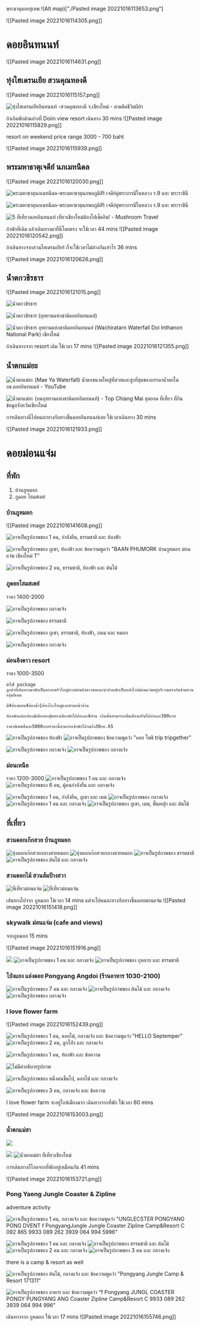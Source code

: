พระธาตุดอยสุเทพ
!(Alt map)["./Pasted image 20221016113653.png"]


![[Pasted image 20221016114305.png]]


# ดอยอินทนนท์ 

![[Pasted image 20221016114631.png]]

## ทุ่งไฮเดรนเยีย สวนคุณทองดี

![[Pasted image 20221016115157.png]]

![ทุ่งไฮเดรนเยียอินทนนท์ -สวนคุณทองดี จ.เชียงใหม่ - ตามติดชีวิตผีบ้า](https://tamtidcheevitpeebah.com/wp-content/uploads/2020/11/6-24-683x1024.jpg)


ถ้าเกิดพักด้านล่างที่ Doiin view resort
เดินทาง 30 mins
![[Pasted image 20221016115829.png]]

resort on weekend
price range 3000 - 700 baht

![[Pasted image 20221016115939.png]]

## พระมหาธาตุเจดีย์ นภเมทนีดล



![[Pasted image 20221016120030.png]]

![พระมหาธาตุนภเมทนีดล-พระมหาธาตุนภพลภูมิสิริ เจดีย์คู่พระบารมีในหลวง ร.9 และ พระราชินี](https://img.kapook.com/u/2016/pattra/patoct16/mt02.jpg)


![พระมหาธาตุนภเมทนีดล-พระมหาธาตุนภพลภูมิสิริ เจดีย์คู่พระบารมีในหลวง ร.9 และ พระราชินี](https://img.kapook.com/u/2016/pattra/patoct16/mt04.jpg)


![5 ที่เที่ยวดอยอินทนนท์ เที่ยวเชียงใหม่ต้องไปเช็คอิน! - Mushroom Travel](https://www.mushroomtravel.com/page/wp-content/uploads/2016/11/1-canva-1024x683.png)

ถ้าพักที่เดิม แล้วเดินทางมาที่นี่โดยตรง จะใช้เวลา 44 mins 
![[Pasted image 20221016120542.png]]


ถ้าเดินทางจากสวนไฮเดรนเยียร์
ก็จะใช้เวลาไม่ต่างกันเท่าไร 36 mins

![[Pasted image 20221016120626.png]]

## น้ำตกวชิรธาร

![[Pasted image 20221016121015.png]]

![น้ำตกวชิรธาร](https://tatapi.tourismthailand.org/tatfs/Image/CustomPOI/Picture/P03007112_1.jpeg)


![น้ำตกวชิรธาร (อุทยานแห่งชาติดอยอินทนนท์)](https://thailandtourismdirectory.go.th/assets/upload/2018/01/19/20180119514cb3aad53c8f128ce885a31bbf882c101645.jpg)

![น้ำตกวชิรธาร อุทยานแห่งชาติดอยอินทนนท์ (Wachiratarn Waterfall Doi Inthanon  National Park) เชียงใหม่](https://f.tpkcdn.com/images-480/854b7eec91f4422fbe36fe4a34f6af27.jpeg)

ถ้าเดินทางจาก resort เดิม
ใช้เวลา 17 mins
 ![[Pasted image 20221016121355.png]]

 ## น้ำตกแม่ยะ 

![น้ำตกแม่ยะ (Mae Ya Waterfall) น้ำตกขนาดใหญ่ที่สวยและสูงที่สุดของบรรดาน้ำตกใน  อช.ดอยอินทนนท์ - YouTube](https://i.ytimg.com/vi/7dVvVMT1EAU/maxresdefault.jpg)

![น้ำตกแม่ยะ (บนอุทยานแห่งชาติดอยอินทนนท์) - Top Chiang Mai สุดยอด ที่เที่ยว  ที่กิน ข้อมูลจังหวัดเชียงใหม่](https://www.topchiangmai.com/wp-content/uploads/2022/09/%E0%B8%99%E0%B9%89%E0%B8%B3%E0%B8%95%E0%B8%81%E0%B9%81%E0%B8%A1%E0%B9%88%E0%B8%A2%E0%B8%B04.jpg)

การเดินทางนี่ไปคนละทางกับทางขึ้นดอยอินทนนท์เลย
ใช้เวลาเดินทาง 30 mins

![[Pasted image 20221016121933.png]]


# ดอยม่อนแจ่ม

## ที่พัก 
1. บ้านภูหมอก
2. ภูดอย โฮมสเตย์

### บ้านภูหมอก
![[Pasted image 20221016141608.png]]


![อาจเป็นรูปภาพของ 1 คน, กำลังยืน, ธรรมชาติ และ ท้องฟ้า](https://scontent.fbkk17-1.fna.fbcdn.net/v/t39.30808-6/311843064_664247538403784_5614593700593937906_n.jpg?_nc_cat=111&ccb=1-7&_nc_sid=730e14&_nc_ohc=Qg48yUyqEvgAX-mWrns&_nc_ht=scontent.fbkk17-1.fna&oh=00_AT92hoqHFIWYU0kq82FMEZVqk4nqH_XPcuZNGRr6cGkCuw&oe=635084B7)


![อาจเป็นรูปภาพของ ภูเขา, ท้องฟ้า และ ข้อความพูดว่า "BAAN PHUMORK บ้านกูหมอก ม่อนแจ่ม เชียงใหม่ T"](https://scontent.fbkk17-1.fna.fbcdn.net/v/t39.30808-6/311779855_8439577866059984_2350827960946580639_n.jpg?_nc_cat=107&ccb=1-7&_nc_sid=8bfeb9&_nc_ohc=sfQ_tE_allwAX-nYfoQ&_nc_ht=scontent.fbkk17-1.fna&oh=00_AT9nE3Hus5E7Jd2DW66m7KxAbe40ZqsNiPzcH3ZXMSl76Q&oe=6350E831)

![อาจเป็นรูปภาพของ 2 คน, ธรรมชาติ, ท้องฟ้า และ ต้นไม้](https://scontent.fbkk17-1.fna.fbcdn.net/v/t39.30808-6/306784426_3289962401270174_8512733398748213875_n.jpg?_nc_cat=100&ccb=1-7&_nc_sid=8bfeb9&_nc_ohc=eSX8wh-9QLEAX_eq__w&_nc_ht=scontent.fbkk17-1.fna&oh=00_AT_Sgn7F9CRH0o9gc5fhQPFNW59n8YucVq1O83Vm85-GCQ&oe=634FB2F4)

### ภูดอยโฮมสเตย์

ราคา 1400-2000

![อาจเป็นรูปภาพของ กลางแจ้ง](https://scontent.fbkk17-1.fna.fbcdn.net/v/t39.30808-6/298224389_5602008363182296_2429385540422188943_n.jpg?_nc_cat=103&ccb=1-7&_nc_sid=8bfeb9&_nc_ohc=YQ13joe4ya0AX-2ja4r&tn=cd42FpsSxjzClWZW&_nc_ht=scontent.fbkk17-1.fna&oh=00_AT8nvYsHH3RhuzgS4b1PKYaeaTHTgcFhMCDman19LcF6Rw&oe=635163C1)

![อาจเป็นรูปภาพของ ธรรมชาติ](https://scontent.fbkk17-1.fna.fbcdn.net/v/t39.30808-6/297985751_5602008289848970_6324904874346097985_n.jpg?_nc_cat=110&ccb=1-7&_nc_sid=8bfeb9&_nc_ohc=NiOFeBmrVooAX_uh1VC&_nc_ht=scontent.fbkk17-1.fna&oh=00_AT_sp9YxK74fYN7B_XqDpKK67TOdnWSz6WfNpi2JAIu1gQ&oe=63502DE0)

![อาจเป็นรูปภาพของ ภูเขา, ธรรมชาติ, ท้องฟ้า, ถนน และ หมอก](https://scontent.fbkk17-1.fna.fbcdn.net/v/t39.30808-6/295062635_3249529221980159_3497760527316225019_n.jpg?_nc_cat=102&ccb=1-7&_nc_sid=8bfeb9&_nc_ohc=KugHm_I9PgAAX9WfPhX&_nc_oc=AQn4yyFzuJ4QAHl-AQDSSDCr-FNQpdZCF6kTylCBEub6-q29qCrLSZNedOtqV_CCaWk&_nc_ht=scontent.fbkk17-1.fna&oh=00_AT-xBQEgZCTz9tUa8IIJegl9LTkzEso22V-2iQbJ4j-tPg&oe=63503EAC)

![อาจเป็นรูปภาพของ กลางแจ้ง](https://scontent.fbkk17-1.fna.fbcdn.net/v/t39.30808-6/294914884_3249529141980167_9055996413372187903_n.jpg?_nc_cat=111&ccb=1-7&_nc_sid=8bfeb9&_nc_ohc=MJkiISJAYNgAX-QsbUr&_nc_ht=scontent.fbkk17-1.fna&oh=00_AT_yWyiAkuBsqh1DSnX4tF5kk7HQxj5tnQ6cOYPMCYITjQ&oe=6350A639)

### ม่อนอิงดาว resort

ราคา 1000-3500

```
old package
ลูกค้าที่เดินทางมาพักเป็นครอบครัวใหญ่ทางม่อนอิงดาวขอแนะนำบ้านพักเป็นหลังใกล้ม่อนแจ่มอยู่บริเวณตรงกันข้ามสวนองุ่นอีเดน

มี4ห้องนอน4ห้องน้ำ1ห้องโถงใหญ่และชานหน้าบ้าน

ห้องพักแต่ละห้องมีเตียงหกฟุตสองเตียงพักได้ห้องละ4ท่าน เกินนั้นสามารถเพิ่มเตียงเสริมได้ท่านละ300บาท

ราคาพิเศษคืนละ5000บาทราคานี้สามารถเข้าพักได้จนถึง30กย.65
```

![อาจเป็นรูปภาพของ ท้องฟ้า](https://scontent.fbkk17-1.fna.fbcdn.net/v/t39.30808-6/274502953_4990149477707778_8902813469490975139_n.jpg?_nc_cat=110&ccb=1-7&_nc_sid=8bfeb9&_nc_ohc=hbt1f_e2okoAX9wKcbB&_nc_ht=scontent.fbkk17-1.fna&oh=00_AT_KCFoKdMflAlkyLqt3NrD-_G4UzvyffCx6TQjFeAdjbg&oe=6350B1DB)
![อาจเป็นรูปภาพของ ข้อความพูดว่า "คลอ โพธิ trip tripgether"](https://scontent.fbkk17-1.fna.fbcdn.net/v/t39.30808-6/274492233_4990149491041110_1308064322049840584_n.jpg?_nc_cat=108&ccb=1-7&_nc_sid=8bfeb9&_nc_ohc=e_q-nn1AdTUAX_2RyKG&_nc_ht=scontent.fbkk17-1.fna&oh=00_AT82MgC6nrMTcv0KnpPOr6q3XL4QRzP0-j8b6g1kzLBW2A&oe=63501DB3)

![อาจเป็นรูปภาพของ กลางแจ้ง](https://scontent.fbkk17-1.fna.fbcdn.net/v/t39.30808-6/307004162_5561439543912099_942034527821431845_n.jpg?stp=cp6_dst-jpg&_nc_cat=107&ccb=1-7&_nc_sid=8bfeb9&_nc_ohc=X0a2Hbp1Hx4AX-xxTJR&tn=cd42FpsSxjzClWZW&_nc_ht=scontent.fbkk17-1.fna&oh=00_AT8H3Jk94t7Su6pnaI7zGEv-JzEVNsVAtMyhT90oV15fmw&oe=63512F52)
![อาจเป็นรูปภาพของ กลางแจ้ง](https://scontent.fbkk17-1.fna.fbcdn.net/v/t39.30808-6/299330436_5469611409761580_4713662419543052146_n.jpg?stp=cp6_dst-jpg&_nc_cat=101&ccb=1-7&_nc_sid=8bfeb9&_nc_ohc=N2bIod1pA9kAX8FKJ2G&_nc_oc=AQmeItN8f6N_a3fJ7UrpRbPfz-3Ef89NQEitx0kp9PVISxXfB1yKrx4znSB2SIAq-oQ&_nc_ht=scontent.fbkk17-1.fna&oh=00_AT93vzpF3_wdQ4lLzMuMoT3Jrc7d9RZ_SXt9mPPBSFFt5w&oe=63517806)

### ม่อนเหนือ
ราคา 1200-3000
![อาจเป็นรูปภาพของ 1 คน และ กลางแจ้ง](https://scontent.fbkk17-1.fna.fbcdn.net/v/t39.30808-6/311863888_10159092526833325_439351779866794820_n.jpg?_nc_cat=104&ccb=1-7&_nc_sid=8bfeb9&_nc_ohc=ewif_FkULi0AX-eeJaY&_nc_ht=scontent.fbkk17-1.fna&oh=00_AT9Uq1VkTQjUSl5Y0qEHRnAMcbQu8U3cjmOgtUUCPiwdNg&oe=634FF463)
![อาจเป็นรูปภาพของ 6 คน, ผู้คนกำลังยืน และ กลางแจ้ง](https://scontent.fbkk17-1.fna.fbcdn.net/v/t39.30808-6/311788131_5929654510391459_7584186498042060759_n.jpg?_nc_cat=100&ccb=1-7&_nc_sid=8bfeb9&_nc_ohc=ELn76xFbsT4AX9KZUzk&_nc_ht=scontent.fbkk17-1.fna&oh=00_AT83iA8Ex75W-f4yH0-B3JEngV7TnqpDcPMgOSUGgvP5og&oe=6351B11F)

![อาจเป็นรูปภาพของ 1 คน, กำลังยืน, ภูเขา และ เมฆ](https://scontent.fbkk17-1.fna.fbcdn.net/v/t39.30808-6/311769452_2509799705828499_8168742208777699476_n.jpg?stp=cp6_dst-jpg&_nc_cat=111&ccb=1-7&_nc_sid=0debeb&_nc_ohc=__PqISD1RIMAX8mEX51&tn=cd42FpsSxjzClWZW&_nc_ht=scontent.fbkk17-1.fna&oh=00_AT8WB7Bnfy4UvB6TW9J-WaJeFzqEB_4YlizodgdcQ9Z78Q&oe=6350FE3C)
![อาจเป็นรูปภาพของ กลางแจ้ง](https://scontent.fbkk17-1.fna.fbcdn.net/v/t39.30808-6/310002521_2205243116307372_6793185398274418752_n.jpg?_nc_cat=100&ccb=1-7&_nc_sid=8bfeb9&_nc_ohc=KNHzeRfP54oAX8E6qGO&_nc_ht=scontent.fbkk17-1.fna&oh=00_AT9bmOKs0_5Q5CoDMy0l-MViuyhG8yzu7_IJQs55rF78WQ&oe=63518F7D)
![อาจเป็นรูปภาพของ 1 คน และ กลางแจ้ง](https://scontent.fbkk17-1.fna.fbcdn.net/v/t39.30808-6/306142100_792616275111754_1495106311092939773_n.jpg?_nc_cat=106&ccb=1-7&_nc_sid=8bfeb9&_nc_ohc=cYmo1XEPuUkAX95_lhO&_nc_ht=scontent.fbkk17-1.fna&oh=00_AT9L9qVlgwrQVRt4C47yznDTrNmsSGnVMUvUnrKV0e3-wA&oe=63505C59)
![อาจเป็นรูปภาพของ ภูเขา, เมฆ, พื้นหญ้า และ ต้นไม้](https://scontent.fbkk17-1.fna.fbcdn.net/v/t39.30808-6/305575250_5674925672570596_4134236924681008581_n.jpg?stp=cp6_dst-jpg&_nc_cat=106&ccb=1-7&_nc_sid=0debeb&_nc_ohc=KMGDa17ey3YAX-AkMWo&_nc_ht=scontent.fbkk17-1.fna&oh=00_AT_iXtoSHya_WUYARiu_XMpAlmJGPJs4dlGpEvjvqDDo8A&oe=6350883E)





## ที่เที่ยว

### สวนดอกเก๊กฮวย บ้านภูหมอก

![](https://www.paiduaykan.com/travel/wp-content/uploads/2021/11/5-IMG_6296.jpg "ทุ่งดอกเก๊กฮวยกลางสายหมอก")
![](https://www.paiduaykan.com/travel/wp-content/uploads/2021/11/7-IMG_6304.jpg "ทุ่งดอกเก๊กฮวยกลางสายหมอก")
![อาจเป็นรูปภาพของ ธรรมชาติ](https://scontent.fbkk17-1.fna.fbcdn.net/v/t39.30808-6/304926065_2180061025492248_6842143179959587418_n.jpg?_nc_cat=100&ccb=1-7&_nc_sid=8bfeb9&_nc_ohc=4NLrt2gxr0sAX9fknKW&_nc_ht=scontent.fbkk17-1.fna&oh=00_AT-_D32qtaRv4QErcoBDsu7EFF5S5o7Kam-GmiGo4b9wUg&oe=63504F2B)
![อาจเป็นรูปภาพของ ต้นไม้ และ กลางแจ้ง](https://scontent.fbkk17-1.fna.fbcdn.net/v/t39.30808-6/305072757_2180061318825552_5016145159622170429_n.jpg?_nc_cat=106&ccb=1-7&_nc_sid=8bfeb9&_nc_ohc=9ikgFsy6tQcAX9E4tg-&_nc_ht=scontent.fbkk17-1.fna&oh=00_AT_StA-40zn9erFyXYQGv2GPh1EJErIrh3zNHIG9im4P5Q&oe=634FFAA2)


### สวนดอกไม้ สวนส้มป้างฮวา

![ที่เที่ยวม่อนแจ่ม](https://roijang.com/wp-content/uploads/2022/08/%E0%B9%80%E0%B8%9E%E0%B8%88%E0%B8%A3%E0%B8%A7%E0%B8%A1-74.png)
![ที่เที่ยวม่อนแจ่ม](https://roijang.com/wp-content/uploads/2022/08/%E0%B9%80%E0%B8%9E%E0%B8%88%E0%B8%A3%E0%B8%A7%E0%B8%A1-76.png)

เส้นทางไปจาก ภูหมอก
ใช้เวลา 14 mins
แต่จะไปคนละทางกับทางขึ้นดอยม่อนแจ่ม
![[Pasted image 20221016151418.png]]



### skywalk ม่อนแจ่ม (cafe and views)

จากภูหมอก
15 mins

![[Pasted image 20221016151916.png]]

![](https://scontent.fbkk17-1.fna.fbcdn.net/v/t39.30808-6/306775308_572382868016889_668268717780140087_n.jpg?stp=dst-jpg_p720x720&_nc_cat=109&ccb=1-7&_nc_sid=8bfeb9&_nc_ohc=stJbMHl7HhsAX91UK3h&tn=cd42FpsSxjzClWZW&_nc_ht=scontent.fbkk17-1.fna&oh=00_AT9zB8QRR9FyBd130YebpdC25zE_nuDgXO-PAS8zHDKvPQ&oe=634FE53F)
![อาจเป็นรูปภาพของ 1 คน และ กลางแจ้ง](https://scontent.fbkk17-1.fna.fbcdn.net/v/t39.30808-6/294037386_942887530445249_8936905138179085190_n.jpg?_nc_cat=102&ccb=1-7&_nc_sid=8bfeb9&_nc_ohc=YqnI5xSmRYwAX872hSs&_nc_ht=scontent.fbkk17-1.fna&oh=00_AT9pvu8-1SJnATlYu4vtdRGVG313lTEOpByxXu494bCPIg&oe=63516C36)
![อาจเป็นรูปภาพของ กุหลาบ และ ธรรมชาติ](https://scontent.fbkk17-1.fna.fbcdn.net/v/t39.30808-6/279910723_893019418765394_376968972922800833_n.jpg?_nc_cat=108&ccb=1-7&_nc_sid=8bfeb9&_nc_ohc=wfeyIMJT2zkAX9iKkBQ&_nc_ht=scontent.fbkk17-1.fna&oh=00_AT-JNRxzz3fnZzX-XlZ9sJJz86VKf6V8lPmw8UapioO9QA&oe=6350EC8A)

### โป่งแยง แอ่งดอย Pongyang Angdoi (ร้านอาหาร 1030-2100)
 ![อาจเป็นรูปภาพของ 7 คน และ กลางแจ้ง](https://scontent.fbkk17-1.fna.fbcdn.net/v/t39.30808-6/311042866_5600527713362917_2438089274434429255_n.jpg?_nc_cat=110&ccb=1-7&_nc_sid=730e14&_nc_ohc=kpDD-RRiLxQAX-yb_9X&tn=cd42FpsSxjzClWZW&_nc_ht=scontent.fbkk17-1.fna&oh=00_AT8f_Uc7ToHrMw2MZzYPRBU9nX72aHEo07HwESYtBcBJPg&oe=63514473)
![อาจเป็นรูปภาพของ ต้นไม้ และ กลางแจ้ง](https://scontent.fbkk17-1.fna.fbcdn.net/v/t39.30808-6/297959238_5426724317409925_7616879827055909088_n.jpg?_nc_cat=111&ccb=1-7&_nc_sid=730e14&_nc_ohc=jwHzGT9aGbYAX8hr3Vb&_nc_ht=scontent.fbkk17-1.fna&oh=00_AT_F4jY7kHlO7Qkf61cX_WbDqeHms8G9aD1wmewKG0sAyg&oe=63508571)
![อาจเป็นรูปภาพของ กลางแจ้ง](https://scontent.fbkk17-1.fna.fbcdn.net/v/t39.30808-6/308967980_5567553686660320_1743832067779673663_n.jpg?_nc_cat=102&ccb=1-7&_nc_sid=730e14&_nc_ohc=NEAt6CUFTxwAX_lS5GU&_nc_ht=scontent.fbkk17-1.fna&oh=00_AT-JdJck4PwBgxbmoEd-nFpHxHDC5TgaY6mKQuRnvdbtMg&oe=635154DF)

### I love flower farm

![[Pasted image 20221016152439.png]]

![อาจเป็นรูปภาพของ 1 คน, ดอกไม้, กลางแจ้ง และ ข้อความพูดว่า "HELLO Septemper"](https://scontent.fbkk17-1.fna.fbcdn.net/v/t39.30808-6/304859106_2304617329693387_2236329636764214509_n.jpg?_nc_cat=107&ccb=1-7&_nc_sid=8bfeb9&_nc_ohc=0FgTi8dnQFgAX8obuE3&_nc_ht=scontent.fbkk17-1.fna&oh=00_AT97xVHqLVcwHMK6Z5QlSBmm99ZTLWpAgyJDsWkJtr9XkQ&oe=635125AB)
![อาจเป็นรูปภาพของ 2 คน, ลูกโป่ง และ กลางแจ้ง](https://scontent.fbkk17-1.fna.fbcdn.net/v/t39.30808-6/301762556_2301784269976693_178431232694859949_n.jpg?stp=cp6_dst-jpg&_nc_cat=101&ccb=1-7&_nc_sid=8bfeb9&_nc_ohc=POIvb400DqwAX8DcUiv&_nc_oc=AQk3DfRbOLSltWcMSKwI5AWTj2xYr5mqPR_JrsZcuBH_D3Tc4eYarshlR3M5-3MnNZU&_nc_ht=scontent.fbkk17-1.fna&oh=00_AT8HvZsB_Na3k1BLsIRO6l5NHWFJeTlU3Ay-QqnBNcW0nQ&oe=6351645E)

![อาจเป็นรูปภาพของ 1 คน, ท้องฟ้า และ ข้อความ](https://scontent.fbkk17-1.fna.fbcdn.net/v/t39.30808-6/301800149_2301818979973222_2331096183705296674_n.jpg?_nc_cat=106&ccb=1-7&_nc_sid=dbeb18&_nc_ohc=djFm2UreqEsAX_yUKng&_nc_ht=scontent.fbkk17-1.fna&oh=00_AT9aNuhM3LUmy17yTrMxUOU8KtHLduX6Yu_jsJoYp-xCaw&oe=635162CB)

![ไม่มีคำอธิบายรูปภาพ](https://scontent.fbkk17-1.fna.fbcdn.net/v/t1.6435-9/116154248_3417537768277189_2363615841133355306_n.jpg?_nc_cat=101&ccb=1-7&_nc_sid=730e14&_nc_ohc=miYzPb_NBXQAX_dhIod&_nc_ht=scontent.fbkk17-1.fna&oh=00_AT_tRTzLdH731YRb4Zg9YoiDtwQ4mCyoi0xfvDjOog3wAw&oe=63706C2D)

![อาจเป็นรูปภาพของ หนึ่งคนขึ้นไป, ดอกไม้ และ กลางแจ้ง](https://scontent.fbkk17-1.fna.fbcdn.net/v/t39.30808-6/275737173_503731304451345_6110740668173639485_n.jpg?stp=dst-jpg_s1080x2048&_nc_cat=108&ccb=1-7&_nc_sid=730e14&_nc_ohc=XHDanIYRqfQAX8LApDR&_nc_ht=scontent.fbkk17-1.fna&oh=00_AT-Wc9RKrkUDiNk9nONlKFU7WCQ2F57GKpStArPzvRKS2w&oe=63518975)

![อาจเป็นรูปภาพของ 3 คน, กลางแจ้ง และ ข้อความ](https://scontent.fbkk17-1.fna.fbcdn.net/v/t39.30808-6/275756733_503731067784702_4402647547432713905_n.jpg?_nc_cat=110&ccb=1-7&_nc_sid=730e14&_nc_ohc=HIwGVt6i0m0AX_XEWWb&tn=cd42FpsSxjzClWZW&_nc_ht=scontent.fbkk17-1.fna&oh=00_AT9W-48Zt_ia2jsSb_OMSlgmUBNK4XmJvShch52Jtp47Ng&oe=63503DE1)

I love flower farm จะอยู่ใกล้เมืองมาก
เดินทางจากที่พัก ใช้เวลา 60 mins

![[Pasted image 20221016153003.png]]



### น้ำตกแม่สา
![](https://roijang.com/wp-content/uploads/2022/09/shutterstock_164176298-1.jpg)

![](https://roijang.com/wp-content/uploads/2022/09/shutterstock_1686372418-1.jpg)
![น้ำตกแม่สา ที่เที่ยวเชียงใหม่](https://cms.dmpcdn.com/travel/2021/11/29/5641a460-50e8-11ec-926d-0f56bcae10b8_webp_original.jpg)

การเดินทางก็ไกลจากที่พักอยู่เหมือนกัน
41 mins

![[Pasted image 20221016153721.png]]


### Pong Yaeng Jungle Coaster & Zipline

adventure activity

![อาจเป็นรูปภาพของ 1 คน, กลางแจ้ง และ ข้อความพูดว่า "UNGLECSTER PONGYANG PONG DVENT f PongyangJungle Jungle Coaster Zipline Camp&Resort C 092 865 9933 089 262 3939 064 994 5996"](https://scontent.fbkk17-1.fna.fbcdn.net/v/t39.30808-6/309188707_2179198212262066_4052308822995517860_n.jpg?_nc_cat=104&ccb=1-7&_nc_sid=730e14&_nc_ohc=_0gHfLpME7oAX9QFsBW&_nc_ht=scontent.fbkk17-1.fna&oh=00_AT8Jx04XrlMvDgqdpTy14XQEBZZUBepmz-XsvHiHKFIu-w&oe=63511934)

![อาจเป็นรูปภาพของ 1 คน และ กลางแจ้ง](https://scontent.fbkk17-1.fna.fbcdn.net/v/t39.30808-6/308383740_2174421216073099_8447265433100728240_n.jpg?_nc_cat=101&ccb=1-7&_nc_sid=730e14&_nc_ohc=8_3IQmWrEkwAX-AKEtO&_nc_ht=scontent.fbkk17-1.fna&oh=00_AT8SsL73lQ7YzpSF20iJ40-JjTBVVUM82n_MTRc2W5gGbg&oe=635101CF)
![อาจเป็นรูปภาพของ ธรรมชาติ และ ต้นไม้](https://scontent.fbkk17-1.fna.fbcdn.net/v/t39.30808-6/308050304_2174421346073086_1050429731834127539_n.jpg?_nc_cat=103&ccb=1-7&_nc_sid=730e14&_nc_ohc=wnkcRVhZxd0AX9poeYN&_nc_ht=scontent.fbkk17-1.fna&oh=00_AT-N6y8PZs_QqsRnNAM8gHuP9158HuVicPTf2euSueOwcw&oe=63513E1F)
![อาจเป็นรูปภาพของ 2 คน และ กลางแจ้ง](https://scontent.fbkk17-1.fna.fbcdn.net/v/t39.30808-6/302348804_2154817038033517_1715262814825733283_n.jpg?_nc_cat=101&ccb=1-7&_nc_sid=730e14&_nc_ohc=Pg2WsFidCaYAX_LfZJo&_nc_ht=scontent.fbkk17-1.fna&oh=00_AT92zQCxcG_AdapYxh1vqwwaFPKBjogAR_yAJ08Hcnnqiw&oe=635057AC)
![อาจเป็นรูปภาพของ 3 คน และ กลางแจ้ง](https://scontent.fbkk17-1.fna.fbcdn.net/v/t39.30808-6/302183350_2154817088033512_8070471736111281552_n.jpg?_nc_cat=104&ccb=1-7&_nc_sid=730e14&_nc_ohc=4XoXlLb0gEUAX_P3rpr&tn=cd42FpsSxjzClWZW&_nc_ht=scontent.fbkk17-1.fna&oh=00_AT9TPwIK99pBpJqJkwTNG49tuvjwfVOp1O9ia8rLHYmQlA&oe=6350381A)


there is a camp & resort as well

![อาจเป็นรูปภาพของ ต้นไม้, กลางแจ้ง และ ข้อความพูดว่า "Pongyang Jungle Camp & Resort 171311"](https://scontent.fbkk17-1.fna.fbcdn.net/v/t39.30808-6/302321917_2154817488033472_6655197106696125443_n.jpg?_nc_cat=101&ccb=1-7&_nc_sid=730e14&_nc_ohc=BieC65uWrfEAX877Cx8&_nc_ht=scontent.fbkk17-1.fna&oh=00_AT_3-hCJNj2Y4qCn-mhE0fwAz2WW8yn75VZv4sjTx0zGdw&oe=6350C570)

![อาจเป็นรูปภาพของ อาหาร และ ข้อความพูดว่า "f Pongyang JUNGL COASTER PONGY PUNGYANG ANG Coaster Zipline Camp&Resort C 9933 089 262 3939 064 994 996"](https://scontent.fbkk17-1.fna.fbcdn.net/v/t39.30808-6/309354280_2179198172262070_8776335733959802983_n.jpg?_nc_cat=111&ccb=1-7&_nc_sid=730e14&_nc_ohc=_KpKaiew7mkAX8tcT3k&_nc_ht=scontent.fbkk17-1.fna&oh=00_AT8oJUpwvL6lqQtpNVPuvmYPWhUwI3WZCE0KNZ3calqzmw&oe=6350800C)


เดินทางจาก ภูหมอก ใช้เวลา 17 mins
![[Pasted image 20221016155746.png]]































